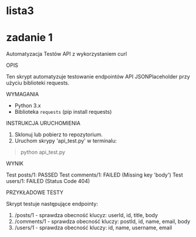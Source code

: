 # lista3
# zadanie 1
Automatyzacja Testów API z wykorzystaniem curl

OPIS

Ten skrypt automatyzuje testowanie endpointów API JSONPlaceholder przy użyciu biblioteki requests.

WYMAGANIA
- Python 3.x
- Biblioteka `requests` (pip install requests)

INSTRUKCJA URUCHOMIENIA
1. Sklonuj lub pobierz to repozytorium.
2. Uruchom skrypy 'api_test.py' w terminalu:
  > python api_test.py

WYNIK

Test posts/1: PASSED
Test comments/1: FAILED (Missing key 'body')
Test users/1: FAILED (Status Code 404)

PRZYKŁADOWE TESTY

Skrypt testuje następujące endpointy:
1. /posts/1 - sprawdza obecność klucyz: userId, id, title, body
2. /comments/1 - sprawdza obecność kluczy: postId, id, name, email, body
3. /users/1 - sprawdza obecność kluczy: id, name, username, email
